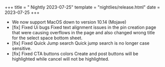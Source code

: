 +++
title = " Nightly 2023-07-25"
template = "nightlies/release.html"
date = 2023-07-25
+++

- We now support MacOS down to version 10.14 (Mojave)
- [fix] Fixed Ui bugs
  Fixed text alignment issues in the pin creation page that were causing overflows
  in the page and also changed wrong title for the select space bottom sheet.
- [fix] Fixed Quick Jump search
  Quick jump search is no longer case sensitive.
- [fix] Fixed CTA buttons colors
  Create and post buttons will be highlighted while cancel will not be highlighted.
